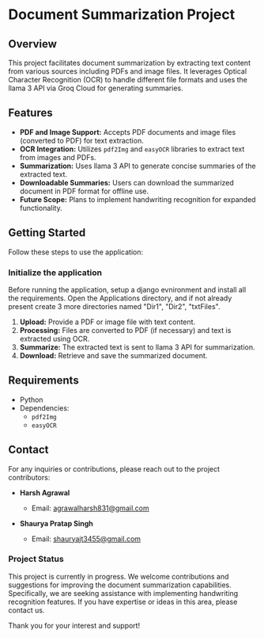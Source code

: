 # Document Summarization Project

## Overview
This project facilitates document summarization by extracting text content from various sources including PDFs and image files. It leverages Optical Character Recognition (OCR) to handle different file formats and uses the llama 3 API via Groq Cloud for generating summaries.

## Features
- **PDF and Image Support:** Accepts PDF documents and image files (converted to PDF) for text extraction.
- **OCR Integration:** Utilizes `pdf2Img` and `easyOCR` libraries to extract text from images and PDFs.
- **Summarization:** Uses llama 3 API to generate concise summaries of the extracted text.
- **Downloadable Summaries:** Users can download the summarized document in PDF format for offline use.
- **Future Scope:** Plans to implement handwriting recognition for expanded functionality.

## Getting Started
Follow these steps to use the application:

### Initialize the application

Before running the application, setup a django evnironment and install all the requirements.
Open the Applications directory, and if not already present create 3 more directories named "Dir1", "Dir2", "txtFiles".

1. **Upload:** Provide a PDF or image file with text content.
2. **Processing:** Files are converted to PDF (if necessary) and text is extracted using OCR.
3. **Summarize:** The extracted text is sent to llama 3 API for summarization.
4. **Download:** Retrieve and save the summarized document.

## Requirements
- Python 
- Dependencies:
  - `pdf2Img`
  - `easyOCR`


## Contact
For any inquiries or contributions, please reach out to the project contributors:

- **Harsh Agrawal**
  - Email: [agrawalharsh831@gmail.com](mailto:agrawalharsh831@gmail.com)

- **Shaurya Pratap Singh**
  - Email: [shauryajt3455@gmail.com](mailto:shauryajt3455@gmail.com)

### Project Status
This project is currently in progress. We welcome contributions and suggestions for improving the document summarization capabilities. Specifically, we are seeking assistance with implementing handwriting recognition features. If you have expertise or ideas in this area, please contact us.

Thank you for your interest and support!

